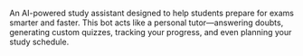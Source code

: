 An AI-powered study assistant designed to help students prepare for exams smarter and faster. This bot acts like a personal tutor—answering doubts, generating custom quizzes, tracking your progress, and even planning your study schedule.
